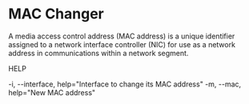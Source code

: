 # MAC Changer 
 
 A media access control address (MAC address) is a unique 
 identifier assigned to a network interface controller (NIC) 
 for use as a network address in communications within a 
 network segment.

 HELP 

 -i, --interface, help="Interface to change its MAC address"
 -m, --mac, help="New MAC address"

